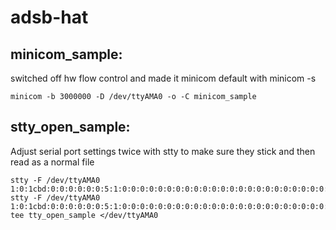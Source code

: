 # adsb-hat

## minicom_sample:

switched off hw flow control and made it minicom default with minicom -s

```
minicom -b 3000000 -D /dev/ttyAMA0 -o -C minicom_sample
```

## stty_open_sample:

Adjust serial port settings twice with stty to make sure they stick and then read as a normal file

```
stty -F /dev/ttyAMA0 1:0:1cbd:0:0:0:0:0:0:5:1:0:0:0:0:0:0:0:0:0:0:0:0:0:0:0:0:0:0:0:0:0:0:0:0:0
stty -F /dev/ttyAMA0 1:0:1cbd:0:0:0:0:0:0:5:1:0:0:0:0:0:0:0:0:0:0:0:0:0:0:0:0:0:0:0:0:0:0:0:0:0
tee tty_open_sample </dev/ttyAMA0
```

